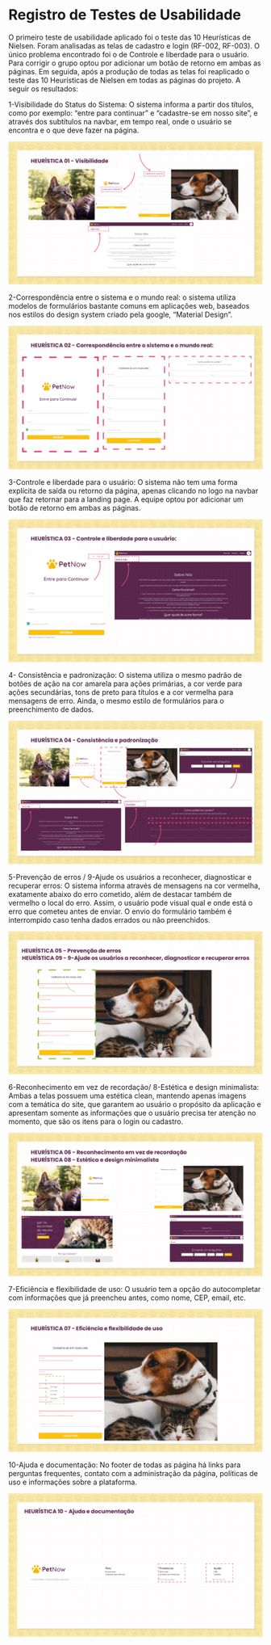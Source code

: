 # Registro de Testes de Usabilidade

O primeiro teste de usabilidade aplicado foi o teste das 10 Heurísticas de Nielsen. Foram analisadas as telas de cadastro e login (RF-002, RF-003). O único problema encontrado foi o de Controle e liberdade para o usuário. Para corrigir o grupo optou por adicionar um botão de retorno em ambas as páginas.
Em seguida, após a produção de todas as telas foi reaplicado o teste das 10 Heurísticas de Nielsen em todas as páginas do projeto. A seguir os resultados:

1-Visibilidade do Status do Sistema: O sistema informa a partir dos títulos, como por exemplo: “entre para continuar” e “cadastre-se em nosso site”, e através dos subtítulos na navbar, em tempo real, onde o usuário se encontra e o que deve fazer na página.

![TesteDeUsabilidade-Heuristica01](/docs/img/TesteRF002-003-Heuristica01.png)

2-Correspondência entre o sistema e o mundo real: o sistema utiliza modelos de formulários bastante comuns em aplicações web, baseados nos estilos do design system criado pela google, “Material Design”.

![TesteDeUsabilidade-Heuristica02](/docs/img/TesteRF002-003-Heuristica02.png)

3-Controle e liberdade para o usuário: O sistema não tem uma forma explícita de saída ou retorno da página, apenas clicando no logo na navbar que faz retornar para a landing page. A equipe optou por adicionar um botão de retorno em ambas as páginas. 

![TesteDeUsabilidade-Heuristica03](/docs/img/TesteRF002-003-Heuristica03.png)

4- Consistência e padronização: O sistema utiliza o mesmo padrão de botões de ação na cor amarela para ações primárias, a cor verde para ações secundárias, tons de preto para títulos e a cor vermelha para mensagens de erro. Ainda, o mesmo estilo de formulários para o preenchimento de dados. 

![TesteDeUsabilidade-Heuristica04](/docs/img/TesteRF002-003-Heuristica04.png)

5-Prevenção de erros / 9-Ajude os usuários a reconhecer, diagnosticar e recuperar erros: O sistema informa através de mensagens na cor vermelha, exatamente abaixo do erro cometido, além de destacar também de vermelho o local do erro. Assim, o usuário pode visual qual e onde está o erro que cometeu antes de enviar. O envio do formulário também é interrompido caso tenha dados errados ou não preenchidos.

![TesteDeUsabilidade-Heuristica05-09](/docs/img/TesteRF002-003-Heuristica05-09.png)

6-Reconhecimento em vez de recordação/ 8-Estética e design minimalista: Ambas a telas possuem uma estética clean, mantendo apenas imagens com a temática do site, que garantem ao usuário o propósito da aplicação e apresentam somente as informações que o usuário precisa ter atenção no momento, que são os itens para o login ou cadastro.

![TesteDeUsabilidade-Heuristica06-08](/docs/img/TesteRF002-003-Heuristica06-08.png)

7-Eficiência e flexibilidade de uso: O usuário tem a opção do autocompletar com informações que já preencheu antes, como nome, CEP, email, etc. 

![TesteDeUsabilidade-Heuristica07](/docs/img/TesteRF002-003-Heuristica07.png)

10-Ajuda e documentação: No footer de todas as página há links para perguntas frequentes, contato com a administração da página, políticas de uso e informações sobre a plataforma.  

![TesteDeUsabilidade-Heuristica10](/docs/img/TesteRF002-003-Heuristica10.png)
